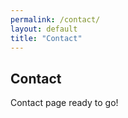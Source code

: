 ```yaml
---
permalink: /contact/
layout: default
title: "Contact"
---
```


## Contact

Contact page ready to go!